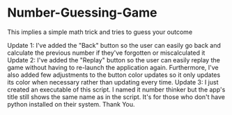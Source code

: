 # Number-Guessing-Game
This implies a simple math trick and tries to guess your outcome

Update 1: I've added the "Back" button so the user can easily go back and calculate the previous number if they've forgotten or miscalculated it
Update 2: I've added the "Replay" button so the user can easily replay the game without having to re-launch the application again. Furthermore, I've
          also added few adjustments to the button color updates so it only updates its color when necessary rather than updating every time. 
Update 3: I just created an executable of this script. I named it number thinker but the app's title still shows the same name as in the script. 
          It's for those who don't have python installed on their system. Thank You.
